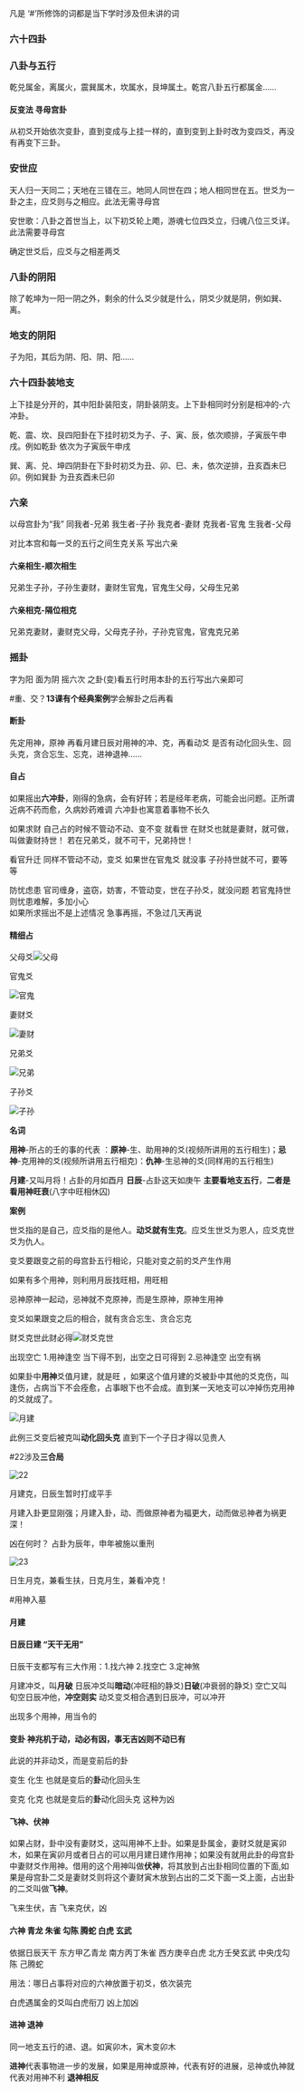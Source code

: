 凡是 ‘#’所修饰的词都是当下学时涉及但未讲的词

### 六十四卦

### 八卦与五行

 乾兑属金，离属火，震巽属木，坎属水，艮坤属土。乾宫八卦五行都属金……                        

#### 反变法  寻母宫卦

从初爻开始依次变卦，直到变成与上挂一样的，直到变到上卦时改为变四爻，再没有再变下三卦。

### 安世应
天人归一天同二；天地在三错在三。地同人同世在四；地人相同世在五。世爻为一卦之主，应爻则与之相应。此法无需寻母宫

安世歌：八卦之首世当上，以下初爻轮上飑，游魂七位四爻立，归魂八位三爻详。此法需要寻母宫

确定世爻后，应爻与之相差两爻

### 八卦的阴阳

除了乾坤为一阳一阴之外，剩余的什么爻少就是什么，阴爻少就是阴，例如巽、离。

### 地支的阴阳

子为阳，其后为阴、阳、阴、阳……

### 六十四卦装地支

上下挂是分开的，其中阳卦装阳支，阴卦装阴支。上下卦相同时分别是相冲的-六冲卦。

乾、震、坎、艮四阳卦在下挂时初爻为子、子、寅、辰，依次顺排，子寅辰午申戌。例如乾卦 依次为子寅辰午申戌

巽、离、兑、坤四阴卦在下卦时初爻为丑、卯、巳、未，依次逆排，丑亥酉未巳卯。例如巽卦 为丑亥酉未巳卯

### 六亲

以母宫卦为“我”  同我者-兄弟 我生者-子孙 我克者-妻财 克我者-官鬼 生我者-父母

对比本宫和每一爻的五行之间生克关系 写出六亲

#### 六亲相生-顺次相生

兄弟生子孙，子孙生妻财，妻财生官鬼，官鬼生父母，父母生兄弟

#### 六亲相克-隔位相克

兄弟克妻财，妻财克父母，父母克子孙，子孙克官鬼，官鬼克兄弟

### 摇卦

字为阳 面为阴 摇六次   之卦(变)看五行时用本卦的五行写出六亲即可

#重、交？**13课有个经典案例**学会解卦之后再看

#### 断卦

先定用神，原神 再看月建日辰对用神的冲、克，再看动爻 是否有动化回头生、回头克，贪合忘生、忘克，进神退神……

#### 自占

如果摇出**六冲卦**，刚得的急病，会有好转；若是经年老病，可能会出问题。正所谓近病不药而愈，久病妙药难调  六冲卦也寓意着事物不长久

如果求财 自己占的时候不管动不动、变不变 就看世 在财爻也就是妻财，就可做，叫做妻财持世！  若在兄弟爻，就不可干，兄弟持世！

看官升迁 同样不管动不动，变爻 如果世在官鬼爻 就没事 子孙持世就不可，要等等

防忧虑患 官司缠身，盗窃，妨害，不管动变，世在子孙爻，就没问题 若官鬼持世则忧患难解，多加小心  
如果所求摇出不是上述情况 急事再摇，不急过几天再说

#### 精细占

父母爻![父母](../assets/六爻自学/父母.png)

官鬼爻

![官鬼](../assets/六爻自学/官鬼.png)

妻财爻

![妻财](../assets/六爻自学/妻财.png)

兄弟爻

![兄弟](../assets/六爻自学/兄弟.png)

子孙爻

![子孙](../assets/六爻自学/子孙.png)

**名词**

**用神**-所占的壬的事的代表 ：**原神**-生、助用神的爻(视频所讲用的五行相生)；**忌神**-克用神的爻(视频所讲用五行相克)：**仇神**-生忌神的爻(同样用的五行相生)

**月建**-又叫月将！占卦的月如酉月 **日辰**-占卦这天如庚午 **主要看地支五行**，**二者是看用神旺衰**(八字中旺相休囚)

**案例**

世爻指的是自己，应爻指的是他人。**动爻就有生克**。应爻生世爻为恩人，应爻克世爻为仇人。

变爻要跟变之前的母宫卦五行相论，只能对变之前的爻产生作用 

如果有多个用神，则利用月辰找旺相，用旺相

忌神原神一起动，忌神就不克原神，而是生原神，原神生用神

变爻如果跟变之后的相合，就有贪合忘生、贪合忘克

财爻克世此财必得![财爻克世](../assets/六爻自学/财爻克世.png)

出现空亡 1.用神逢空 当下得不到，出空之日可得到 2.忌神逢空 出空有祸

如果卦中**用神**爻值月建，就是旺 ，如果这个值月建的爻被卦中其他的爻克伤，叫逢伤，占病当下不会痊愈，占事眼下也不会成。直到某一天地支可以冲掉伤克用神的爻就成了。

![月建](../assets/六爻自学/月建.png)

此例三爻变后被克叫**动化回头克** 直到下一个子日才得以见贵人

#22涉及**三合局**

![22](../assets/六爻自学/22.png)

月建克，日辰生暂时打成平手   

月建入卦更显刚强；月建入卦，动、而做原神者为福更大，动而做忌神者为祸更深！

凶在何时？  占卦为辰年，申年被施以重刑

![23](../assets/六爻自学/23.png)

日生月克，兼看生扶，日克月生，兼看冲克！ 

#用神入墓 

#### 月建

#### 日辰日建  “天干无用”

日辰干支都写有三大作用：1.找六神 2.找空亡 3.定神煞   

月建冲爻，叫**月破** 日辰冲爻叫**暗动**(冲旺相的静爻)**日破**(冲衰弱的静爻)  空亡又叫旬空日辰冲他，**冲空则实**  动爻变爻相合遇到日辰冲，可以冲开

出现多个用神，用当令的

#### 变卦 神兆机于动，动必有因，事无吉凶则不动已有

此说的并非动爻，而是变前后的卦

变生  化生 也就是变后的**卦**动化回头生 

变克  化克 也就是变后的**卦**动化回头克  这种为凶



#### 飞神、伏神

如果占财，卦中没有妻财爻，这叫用神不上卦。如果是卦属金，妻财爻就是寅卯木，如果在寅卯月或者日占的可以用月建日建作用神；如果没有就用此卦的母宫卦中妻财爻作用神。借用的这个用神叫做**伏神**，将其放到占出卦相同位置的下面,如果是母宫卦二爻是妻财爻则将这个妻财寅木放到占出的二爻下面一爻上面，占出卦的二爻叫做**飞神**。

飞来生伏，吉 飞来克伏，凶

#### 六神  青龙 朱雀 勾陈 腾蛇 白虎 玄武

依据日辰天干 东方甲乙青龙 南方丙丁朱雀 西方庚辛白虎 北方壬癸玄武 中央戊勾陈 己腾蛇 

用法：哪日占事将对应的六神放置于初爻，依次装完

白虎遇属金的爻叫白虎衔刀 凶上加凶   

#### 进神 退神

同一地支五行的进、退。如寅卯木，寅木变卯木

**进神**代表事物进一步的发展，如果是用神或原神，代表有好的进展，忌神或仇神就代表对用神不利 **退神相反**
